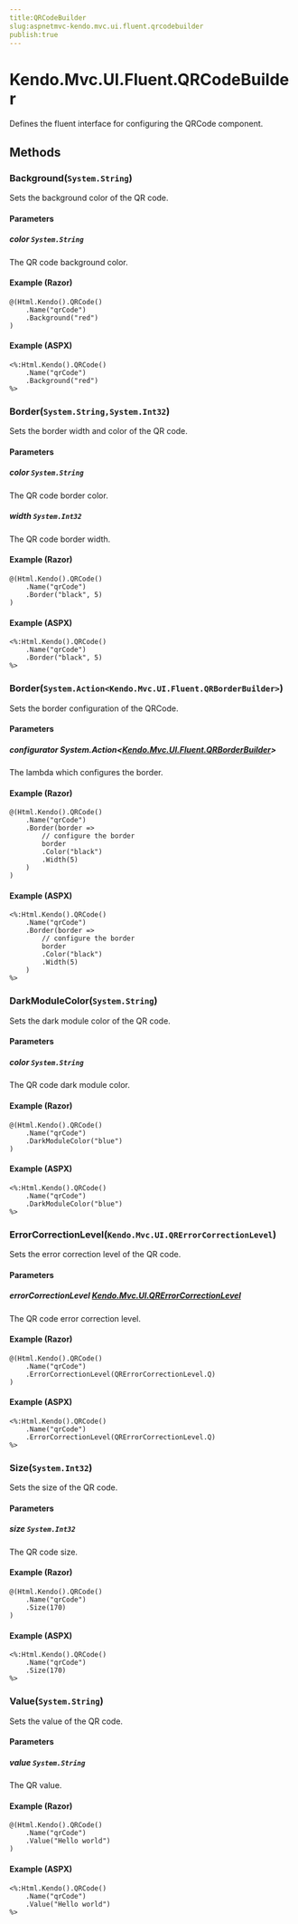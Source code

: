 ```yaml
---
title:QRCodeBuilder
slug:aspnetmvc-kendo.mvc.ui.fluent.qrcodebuilder
publish:true
---
```


# Kendo.Mvc.UI.Fluent.QRCodeBuilder
Defines the fluent interface for configuring the QRCode component.



## Methods

### Background(`System.String`)
Sets the background color of the QR code.


#### Parameters

##### color `System.String`
The QR code background color.




#### Example (Razor)
    @(Html.Kendo().QRCode()
        .Name("qrCode")
        .Background("red")
    )

#### Example (ASPX)
    <%:Html.Kendo().QRCode()
        .Name("qrCode")
        .Background("red")
    %>


### Border(`System.String,System.Int32`)
Sets the border width and color of the QR code.


#### Parameters

##### color `System.String`
The QR code border color.

##### width `System.Int32`
The QR code border width.




#### Example (Razor)
    @(Html.Kendo().QRCode()
        .Name("qrCode")
        .Border("black", 5)
    )

#### Example (ASPX)
    <%:Html.Kendo().QRCode()
        .Name("qrCode")
        .Border("black", 5)
    %>


### Border(`System.Action<Kendo.Mvc.UI.Fluent.QRBorderBuilder>`)
Sets the border configuration of the QRCode.


#### Parameters

##### configurator System.Action<[Kendo.Mvc.UI.Fluent.QRBorderBuilder](/api/wrappers/aspnet-mvc/Kendo.Mvc.UI.Fluent/QRBorderBuilder)>
The lambda which configures the border.




#### Example (Razor)
    @(Html.Kendo().QRCode()
        .Name("qrCode")
        .Border(border =>
            // configure the border
            border
            .Color("black")
            .Width(5)
        )
    )

#### Example (ASPX)
    <%:Html.Kendo().QRCode()
        .Name("qrCode")
        .Border(border =>
            // configure the border
            border
            .Color("black")
            .Width(5)
        )
    %>


### DarkModuleColor(`System.String`)
Sets the dark module color of the QR code.


#### Parameters

##### color `System.String`
The QR code dark module color.




#### Example (Razor)
    @(Html.Kendo().QRCode()
        .Name("qrCode")
        .DarkModuleColor("blue")
    )

#### Example (ASPX)
    <%:Html.Kendo().QRCode()
        .Name("qrCode")
        .DarkModuleColor("blue")
    %>


### ErrorCorrectionLevel(`Kendo.Mvc.UI.QRErrorCorrectionLevel`)
Sets the error correction level of the QR code.


#### Parameters

##### errorCorrectionLevel [Kendo.Mvc.UI.QRErrorCorrectionLevel](/api/wrappers/aspnet-mvc/Kendo.Mvc.UI/QRErrorCorrectionLevel)
The QR code error correction level.




#### Example (Razor)
    @(Html.Kendo().QRCode()
        .Name("qrCode")
        .ErrorCorrectionLevel(QRErrorCorrectionLevel.Q)
    )

#### Example (ASPX)
    <%:Html.Kendo().QRCode()
        .Name("qrCode")
        .ErrorCorrectionLevel(QRErrorCorrectionLevel.Q)
    %>


### Size(`System.Int32`)
Sets the size of the QR code.


#### Parameters

##### size `System.Int32`
The QR code size.




#### Example (Razor)
    @(Html.Kendo().QRCode()
        .Name("qrCode")
        .Size(170)
    )

#### Example (ASPX)
    <%:Html.Kendo().QRCode()
        .Name("qrCode")
        .Size(170)
    %>


### Value(`System.String`)
Sets the value of the QR code.


#### Parameters

##### value `System.String`
The QR value.




#### Example (Razor)
    @(Html.Kendo().QRCode()
        .Name("qrCode")
        .Value("Hello world")
    )

#### Example (ASPX)
    <%:Html.Kendo().QRCode()
        .Name("qrCode")
        .Value("Hello world")
    %>



